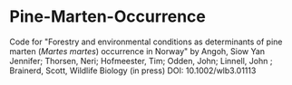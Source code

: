 # Pine-Marten-Occurrence

Code for "Forestry and environmental conditions as determinants of pine marten (<i>Martes martes</i>) occurrence in Norway" by Angoh, Siow Yan Jennifer; Thorsen, Neri; Hofmeester, Tim; Odden, John; Linnell, John ; Brainerd, Scott, Wildlife Biology (in press)
DOI: 10.1002/wlb3.01113
